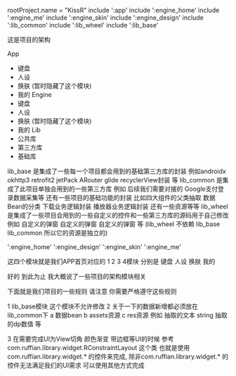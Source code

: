 rootProject.name = "KissR"
include ':app'
include ':engine_home'
include ':engine_me'
include ':engine_skin'
include ':engine_design'
include ':lib_common'
include ':lib_wheel'
include ':lib_base'


这是项目的架构

App
- 键盘
- 人设
- 换肤 (暂时隐藏了这个模块)
- 我的
Engine
- 键盘
- 人设
- 换肤 (暂时隐藏了这个模块)
- 我的
Lib
- 公共库
- 第三方库
- 基础库




lib_base 是集成了一些每一个项目都会用到的基础第三方库的封装 例如androidx okhttp3 retrofit2 jetPack ARouter glide recyclerView封装 等
lib_common 是集成了此项目单独会用到的一些第三方库 例如 后续我们需要对接的  Google支付登录数据采集等 还有一些项目的基础功能的封装 比如四大组件的父类抽取 数据Bean的分类 下载业务逻辑封装 播放器业务逻辑封装 还有一些资源等等
lib_wheel 是集成了一些项目会用到的一些自定义的控件和一些第三方库的源码用于自己修改 例如 自定义的弹窗 自定义的弹窗 自定义的弹窗 等 (lib_wheel 不依赖 lib_base lib_common 所以它的资源是独立的)

':engine_home'
':engine_design'
':engine_skin'
':engine_me'

这四个模块就是我们APP首页对应的 1 2 3 4模块 分别是  键盘 人设 换肤 我的




好的 到此为止 我大概说了一些项目的架构模块相关

下面就是我们项目的一些规则 请注意 你需要严格遵守这些规则



1 lib_base模块 这个模块不允许修改 
2 关于一下的数据新增都必须放在 lib_common下
    a 数据bean 
    b assets资源
    c res资源 例如 抽取的文本 string  抽取的dp数值 等

3 在需要完成UI为View切角 颜色渐变 带边框等UI的时候 参考com.ruffian.library.widget.RConstraintLayout 这个类 也就是使用com.ruffian.library.widget.* 的控件来完成, 除非com.ruffian.library.widget.* 的控件无法满足我们的UI需求 可以使用其他方式完成
